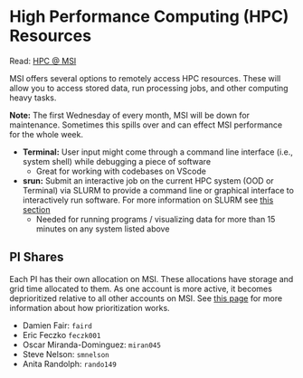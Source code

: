 # High Performance Computing (HPC) Resources 

Read: [HPC @ MSI](https://www.msi.umn.edu/content/interactive-hpc)


MSI offers several options to remotely access HPC resources. These will allow you to access stored data, run processing jobs, and other computing heavy tasks. 

**Note:** The first Wednesday of every month, MSI will be down for maintenance. Sometimes this spills over and can effect MSI performance for the whole week. 

* **Terminal:** User input might come through a command line interface (i.e., system shell) while debugging a piece of software 
    * Great for working with codebases on VScode
* **srun:**  Submit an interactive job on the current HPC system (OOD or Terminal) via SLURM to provide a command line or graphical interface to interactively run software. For more information on SLURM see [this section](slurm.md)
    * Needed for running programs / visualizing data for more than 15 minutes on any system listed above


## PI Shares

Each PI has their own allocation on MSI. These allocations have storage and grid time allocated to them. As one account is more active, it becomes deprioritized relative to all other accounts on MSI. See [this page](fairshare.md) for more information about how prioritization works. 

* Damien Fair: `faird`
* Eric Feczko `feczk001`
* Oscar Miranda-Dominguez: `miran045`
* Steve Nelson: `smnelson`
* Anita Randolph: `rando149`


